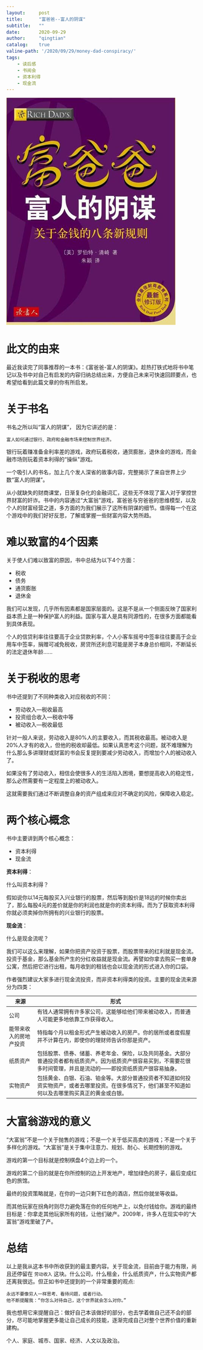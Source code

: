 ```yaml
---
layout:     post
title:      "富爸爸--富人的阴谋"
subtitle:   ""
date:       2020-09-29
author:     "qingtian"
catalog:    true
valine-path: '/2020/09/29/money-dad-conspiracy/'
tags:
    - 读后感
    - 书阅会
    - 资本利得
    - 现金流
---
```


![富爸爸-富人的阴谋](/img/20200929/book.jpg)

# 此文的由来

最近我读完了同事推荐的一本书：《富爸爸-富人的阴谋》。趁热打铁式地将书中笔记以及书中对自己有启发的内容归纳总结出来，方便自己未来可快速回顾要点，也希望给看到此篇文章的你有所启发。

# 关于书名

书名之所以叫“富人的阴谋”， 因为它讲述的是：

```
富人如何通过银行、政府和金融市场来控制世界经济。
```

银行玩着赚准备金利率差的游戏，政府玩着税收，通货膨胀，退休金的游戏，而金融市场则玩着资本利得的“操纵"游戏。

一个吸引人的书名，加上几个发人深省的故事内容，完整揭示了来自世界上少数“富人的阴谋”。

从小就缺失的财商课堂，日渐复杂化的金融词汇，这些无不体现了富人对于掌控世界财富的奸诈。书中的内容通过“大富翁”游戏，富爸爸与穷爸爸的思维模型，以及个人的财富经营之道，多方面的为我们展示了这所有阴谋的细节。值得每一个在这个游戏中的我们好好反思，了解或掌握一些财富内容大势所趋。

# 难以致富的4个因素

关于使人们难以致富的原因，书中总结为以下4个方面：

* 税收
* 债务
* 通货膨胀
* 退休金

我们可以发现，几乎所有因素都是国家层面的。这是不是从一个侧面反映了国家利益本质上是一种保护富人的利益。国家与富人是具有同源性的，在很多方面都能看到具体表现。

个人的信贷利率往往要高于企业贷款利率，个人小客车摇号中签率往往要高于企业用车中签率，捐赠可减免税收，房贷所还利息可能是房子本身总价相同，不断延长的法定退休年龄......

# 关于税收的思考

书中还提到了不同种类收入对应税收的不同：

* 劳动收入—税收最高
* 投资组合收入—税收中等
* 被动收入—税收最低

针对一般人来说，劳动收入是80%人的主要收入，而其税收最高。被动收入是20%人才有的收入，但他的税收却最低。如果认真思考这个问题，就不难理解为什么那么多讲理财或财富的书会反复提到要减少劳动收入，而增加个人的被动收入了。

如果没有了劳动收入，相信会使很多人的生活陷入困境，要想提高收入的稳定性，那么必然需要有一定程度上的被动收入。

这就需要我们通过不断调整自身的资产组成来应对不确定的风险，保障收入稳定。

# 两个核心概念

书中主要讲到两个核心概念：

* 资本利得
* 现金流

**资本利得**：

什么叫资本利得？

假如说你以14元每股买入兴业银行的股票，然后等到股价是18远的时候你卖出了，那么每股4元的差价就是你的利润也就是你的资本利得。而为了获取资本利得你就必须卖掉你所拥有的兴业银行的股票。

**现金流**：

什么是现金流呢？

我们可以这么来理解，如果你把资产投资于股票，而股票带来的红利就是现金流。投资于基金，那么基金所产生的分红收益就是现金流。再譬如你拿去购买一套单身公寓，然后把它进行出租，每月收到的租钱也会以现金流的形式进入你的口袋。

作者强烈建议大家多进行现金流投资，而非资本利得类的投资。主要的现金流来源分为四类：

| 来源 | 形式 | 
| ---- | ---- | 
|公司 | 有钱人通常拥有许多家公司，这能够给他们带来被动收入，而普通人可能更多地依靠工作获得收入。 |
| 能带来收入的房地产投资| 特指每个月以租金形式产生被动收入的房产。你的居所或者度假屋并不计算在内，即使你的理财师告诉你那是资产。|
| 纸质资产 | 包括股票、债券、储蓄、养老年金、保险，以及共同基金。大部分普通投资者都有纸质资产。因为纸质资产很容易买到，不需要花很多时间管理，并且是流动的——即投资纸质资产很容易抽身。|
| 实物资产 | 包括黄金、白银、石油、铂金等。大部分普通投资者不知道如何投资实物资产，或者去哪里投资。在很多情况下，他们甚至不知道如何以及去哪里购买真正的黄金或白银。|


# 大富翁游戏的意义

“大富翁”不是一个关于抛售的游戏；不是一个关于低买高卖的游戏；不是一个关于多样化的游戏。“大富翁”是关于集中注意力、规划、耐心、长期控制的游戏。

游戏的第一个目标就是控制棋盘4个边上的一个。

游戏的第二个目的就是在你所控制的边上开发地产，增加绿色的房子，最后变成红色的旅馆。

最终的投资策略就是，在你的一边只剩下红色的酒店，然后你就坐等收益。

而其他玩家在拐角时则尽力避免落在你的任何地产上，以免付钱给你。游戏的最终目标是：你拿走其他玩家所有的钱，让他们破产。2009年，许多人在现实中的“大富翁”游戏里破了产。


# 总结

以上是我从这本书中所收获到的最主要内容。关于现金流，目前由于能力有限，尚且还停留在 ```劳动收入``` 这块。什么公司，什么租金，什么纸质资产，什么实物资产都还离我很远。但正如书中还提到的一个非常重要的观点:

```
永远不要像穷人一样思考、看待问题，或者行动。
他不断提醒我：“你怎么对待自己，这个世界就会怎么对你。”
```

我也想用它来提醒自己：做好自己本该做好的部分，也去学着做自己还不会的部分，尽可能地掌握更多能让自己成长的技能，逐渐完成自己对整个世界价值的重新建构。

个人、家庭、城市、国家、经济、人文以及政治。


